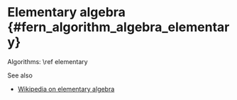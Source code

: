 Elementary algebra {#fern_algorithm_algebra_elementary}
==================

Algorithms: \ref elementary

See also

- [Wikipedia on elementary algebra](https://en.wikipedia.org/wiki/Elementary_algebra)

